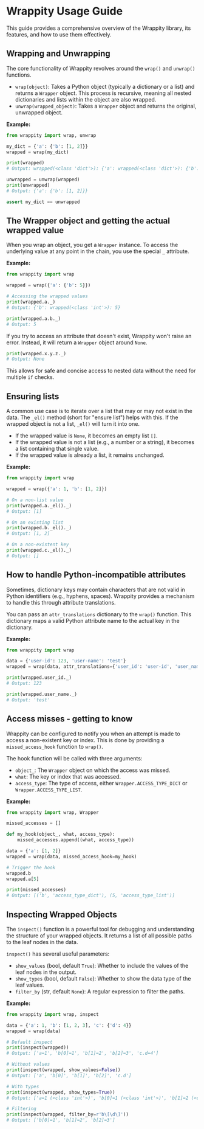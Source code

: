 # Wrappity Usage Guide

This guide provides a comprehensive overview of the Wrappity library, its features, and how to use them effectively.

## Wrapping and Unwrapping

The core functionality of Wrappity revolves around the `wrap()` and `unwrap()` functions.

-   `wrap(object)`: Takes a Python object (typically a dictionary or a list) and returns a `Wrapper` object. This process is recursive, meaning all nested dictionaries and lists within the object are also wrapped.
-   `unwrap(wrapped_object)`: Takes a `Wrapper` object and returns the original, unwrapped object.

**Example:**

```python
from wrappity import wrap, unwrap

my_dict = {'a': {'b': [1, 2]}}
wrapped = wrap(my_dict)

print(wrapped)
# Output: wrapped(<class 'dict'>): {'a': wrapped(<class 'dict'>): {'b': wrapped(<class 'list'>): [wrapped(<class 'int'>): 1, wrapped(<class 'int'>): 2]}}

unwrapped = unwrap(wrapped)
print(unwrapped)
# Output: {'a': {'b': [1, 2]}}

assert my_dict == unwrapped
```

## The Wrapper object and getting the actual wrapped value

When you wrap an object, you get a `Wrapper` instance. To access the underlying value at any point in the chain, you use the special `_` attribute.

**Example:**

```python
from wrappity import wrap

wrapped = wrap({'a': {'b': 5}})

# Accessing the wrapped values
print(wrapped.a._)
# Output: {'b': wrapped(<class 'int'>): 5}

print(wrapped.a.b._)
# Output: 5
```

If you try to access an attribute that doesn't exist, Wrappity won't raise an error. Instead, it will return a `Wrapper` object around `None`.

```python
print(wrapped.x.y.z._)
# Output: None
```

This allows for safe and concise access to nested data without the need for multiple `if` checks.

## Ensuring lists

A common use case is to iterate over a list that may or may not exist in the data. The `_el()` method (short for "ensure list") helps with this. If the wrapped object is not a list, `_el()` will turn it into one.

-   If the wrapped value is `None`, it becomes an empty list `[]`.
-   If the wrapped value is not a list (e.g., a number or a string), it becomes a list containing that single value.
-   If the wrapped value is already a list, it remains unchanged.

**Example:**

```python
from wrappity import wrap

wrapped = wrap({'a': 1, 'b': [1, 2]})

# On a non-list value
print(wrapped.a._el()._)
# Output: [1]

# On an existing list
print(wrapped.b._el()._)
# Output: [1, 2]

# On a non-existent key
print(wrapped.c._el()._)
# Output: []
```

## How to handle Python-incompatible attributes

Sometimes, dictionary keys may contain characters that are not valid in Python identifiers (e.g., hyphens, spaces). Wrappity provides a mechanism to handle this through attribute translations.

You can pass an `attr_translations` dictionary to the `wrap()` function. This dictionary maps a valid Python attribute name to the actual key in the dictionary.

**Example:**

```python
from wrappity import wrap

data = {'user-id': 123, 'user-name': 'test'}
wrapped = wrap(data, attr_translations={'user_id': 'user-id', 'user_name': 'user-name'})

print(wrapped.user_id._)
# Output: 123

print(wrapped.user_name._)
# Output: 'test'
```

## Access misses - getting to know

Wrappity can be configured to notify you when an attempt is made to access a non-existent key or index. This is done by providing a `missed_access_hook` function to `wrap()`.

The hook function will be called with three arguments:

-   `object_`: The `Wrapper` object on which the access was missed.
-   `what`: The key or index that was accessed.
-   `access_type`: The type of access, either `Wrapper.ACCESS_TYPE_DICT` or `Wrapper.ACCESS_TYPE_LIST`.

**Example:**

```python
from wrappity import wrap, Wrapper

missed_accesses = []

def my_hook(object_, what, access_type):
    missed_accesses.append((what, access_type))

data = {'a': [1, 2]}
wrapped = wrap(data, missed_access_hook=my_hook)

# Trigger the hook
wrapped.b
wrapped.a[5]

print(missed_accesses)
# Output: [('b', 'access_type_dict'), (5, 'access_type_list')]
```

## Inspecting Wrapped Objects

The `inspect()` function is a powerful tool for debugging and understanding the structure of your wrapped objects. It returns a list of all possible paths to the leaf nodes in the data.

`inspect()` has several useful parameters:

-   `show_values` (bool, default `True`): Whether to include the values of the leaf nodes in the output.
-   `show_types` (bool, default `False`): Whether to show the data type of the leaf values.
-   `filter_by` (str, default `None`): A regular expression to filter the paths.

**Example:**

```python
from wrappity import wrap, inspect

data = {'a': 1, 'b': [1, 2, 3], 'c': {'d': 4}}
wrapped = wrap(data)

# Default inspect
print(inspect(wrapped))
# Output: ['a=1', 'b[0]=1', 'b[1]=2', 'b[2]=3', 'c.d=4']

# Without values
print(inspect(wrapped, show_values=False))
# Output: ['a', 'b[0]', 'b[1]', 'b[2]', 'c.d']

# With types
print(inspect(wrapped, show_types=True))
# Output: ['a=1 (<class 'int'>)', 'b[0]=1 (<class 'int'>)', 'b[1]=2 (<class 'int'>)', 'b[2]=3 (<class 'int'>)', 'c.d=4 (<class 'int'>)']

# Filtering
print(inspect(wrapped, filter_by=r'b\[\d\]'))
# Output: ['b[0]=1', 'b[1]=2', 'b[2]=3']
```